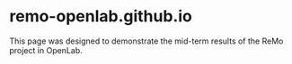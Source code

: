 # remo-openlab.github.io
This page was designed to demonstrate the mid-term results of the ReMo project in OpenLab.
